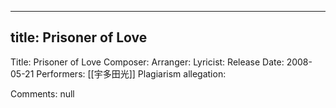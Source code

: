 
---
title: Prisoner of Love
---
Title: Prisoner of Love
Composer: 
Arranger: 
Lyricist: 
Release Date: 2008-05-21
Performers: [[宇多田光]]
Plagiarism allegation:


Comments:
null
